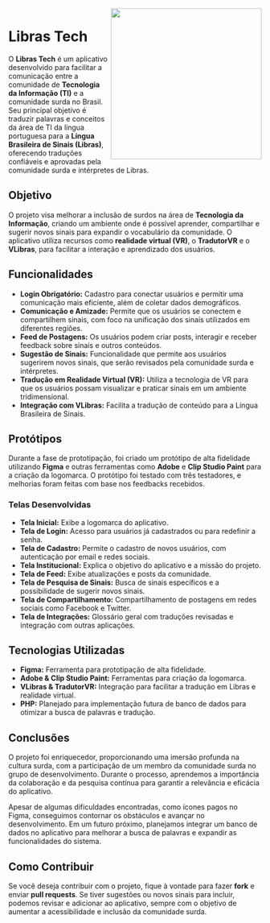 <img src="https://github.com/user-attachments/assets/92fa1895-aa5f-498a-aad0-2cc98cdbc317" align="right" width="300">

# Libras Tech

O **Libras Tech** é um aplicativo desenvolvido para facilitar a comunicação entre a comunidade de **Tecnologia da Informação (TI)** e a comunidade surda no Brasil. Seu principal objetivo é traduzir palavras e conceitos da área de TI da língua portuguesa para a **Língua Brasileira de Sinais (Libras)**, oferecendo traduções confiáveis e aprovadas pela comunidade surda e intérpretes de Libras.

## Objetivo

O projeto visa melhorar a inclusão de surdos na área de **Tecnologia da Informação**, criando um ambiente onde é possível aprender, compartilhar e sugerir novos sinais para expandir o vocabulário da comunidade. O aplicativo utiliza recursos como **realidade virtual (VR)**, o **TradutorVR** e o **VLibras**, para facilitar a interação e aprendizado dos usuários.

## Funcionalidades

- **Login Obrigatório:** Cadastro para conectar usuários e permitir uma comunicação mais eficiente, além de coletar dados demográficos.
- **Comunicação e Amizade:** Permite que os usuários se conectem e compartilhem sinais, com foco na unificação dos sinais utilizados em diferentes regiões.
- **Feed de Postagens:** Os usuários podem criar posts, interagir e receber feedback sobre sinais e outros conteúdos.
- **Sugestão de Sinais:** Funcionalidade que permite aos usuários sugerirem novos sinais, que serão revisados pela comunidade surda e intérpretes.
- **Tradução em Realidade Virtual (VR):** Utiliza a tecnologia de VR para que os usuários possam visualizar e praticar sinais em um ambiente tridimensional.
- **Integração com VLibras:** Facilita a tradução de conteúdo para a Língua Brasileira de Sinais.

## Protótipos

Durante a fase de prototipação, foi criado um protótipo de alta fidelidade utilizando **Figma** e outras ferramentas como **Adobe** e **Clip Studio Paint** para a criação da logomarca.
O protótipo foi testado com três testadores, e melhorias foram feitas com base nos feedbacks recebidos.

### Telas Desenvolvidas

- **Tela Inicial:** Exibe a logomarca do aplicativo.
- **Tela de Login:** Acesso para usuários já cadastrados ou para redefinir a senha.
- **Tela de Cadastro:** Permite o cadastro de novos usuários, com autenticação por email e redes sociais.
- **Tela Institucional:** Explica o objetivo do aplicativo e a missão do projeto.
- **Tela de Feed:** Exibe atualizações e posts da comunidade.
- **Tela de Pesquisa de Sinais:** Busca de sinais específicos e a possibilidade de sugerir novos sinais.
- **Tela de Compartilhamento:** Compartilhamento de postagens em redes sociais como Facebook e Twitter.
- **Tela de Integrações:** Glossário geral com traduções revisadas e integração com outras aplicações.

## Tecnologias Utilizadas

- **Figma:** Ferramenta para prototipação de alta fidelidade.
- **Adobe & Clip Studio Paint:** Ferramentas para criação da logomarca.
- **VLibras & TradutorVR:** Integração para facilitar a tradução em Libras e realidade virtual.
- **PHP:** Planejado para implementação futura de banco de dados para otimizar a busca de palavras e tradução.

## Conclusões

O projeto foi enriquecedor, proporcionando uma imersão profunda na cultura surda, com a participação de um membro da comunidade surda no grupo de desenvolvimento. Durante o processo, aprendemos a importância da colaboração e da pesquisa contínua para garantir a relevância e eficácia do aplicativo.

Apesar de algumas dificuldades encontradas, como ícones pagos no Figma, conseguimos contornar os obstáculos e avançar no desenvolvimento. Em um futuro próximo, planejamos integrar um banco de dados no aplicativo para melhorar a busca de palavras e expandir as funcionalidades do sistema.

## Como Contribuir

Se você deseja contribuir com o projeto, fique à vontade para fazer **fork** e enviar **pull requests**. Se tiver sugestões ou novos sinais para incluir, podemos revisar e adicionar ao aplicativo, sempre com o objetivo de aumentar a acessibilidade e inclusão da comunidade surda.

